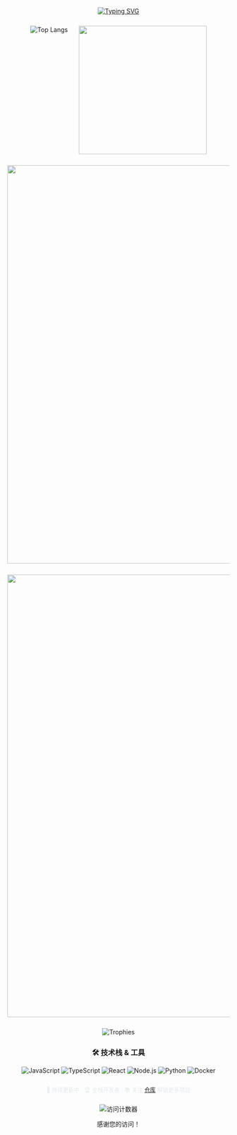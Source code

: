 <div align="center">
  <!-- 标题动画 -->
  <a href="https://github.com/Lingbou">
    <img src="https://readme-typing-svg.herokuapp.com?font=Fira+Code&weight=700&size=28&pause=1000&color=2B6CB0&width=500&lines=Welcome+to+Lingbou's+Home!" alt="Typing SVG">
  </a>

  <!-- 语言分布 & 进度条 -->
  <div style="display: flex; flex-wrap: wrap; justify-content: center; gap: 25px; margin: 25px 0;">
    <img src="https://github-readme-stats.vercel.app/api/top-langs/?username=Lingbou&layout=compact&theme=tokyonight&card_width=320&langs_count=8&hide=html,css&title_color=3B82F6&text_color=E5E7EB&bg_color=0D1117&hide_border=true" alt="Top Langs" >
    <img src="https://github-readme-streak-stats.herokuapp.com/?user=Lingbou&theme=radical&border_radius=10&fire=FF4500&stroke=2B6CB0&background=0D1117&date_format=M%20j%5B%2C%20Y%5D&hide_border=true" width="290">
  </div>

  <!-- 数据卡片组合 -->
  <div style="display: flex; flex-wrap: wrap; justify-content: center; gap: 25px; margin: 25px 0;">
    <img src="https://github-readme-stats.vercel.app/api?username=Lingbou&show_icons=true&theme=radical&custom_title=GitHub%20Stats&icon_color=2B6CB0&text_color=3B82F6&bg_color=0D1117&hide_border=true&line_height=27&count_private=true" width="900">
    <img src="https://github-readme-activity-graph-fjqz177.vercel.app/graph?username=Lingbou&theme=react-dark&hide_border=true&area=true&color=2B6CB0&bg_color=0D1117" width="1000">
  </div>

  <!-- 荣誉奖杯（可选，取消注释即可显示） -->
  
  <div style="margin: 25px 0;">
    <img src="https://github-profile-trophy.vercel.app/?username=Lingbou&theme=discord&no-frame=true&column=7&margin-w=15&bg_color=0D1117&title_color=3B82F6&text_color=E5E7EB" alt="Trophies">
  </div>
 

  <!-- 技能徽章展示 -->
  <div style="margin: 25px 0;">
    <h3>🛠️ 技术栈 & 工具</h3>
    <p>
      <img src="https://img.shields.io/badge/-JavaScript-F7DF1E?style=flat-square&logo=javascript&logoColor=black" alt="JavaScript" />
      <img src="https://img.shields.io/badge/-TypeScript-3178C6?style=flat-square&logo=typescript&logoColor=white" alt="TypeScript" />
      <img src="https://img.shields.io/badge/-React-61DAFB?style=flat-square&logo=react&logoColor=black" alt="React" />
      <img src="https://img.shields.io/badge/-Node.js-339933?style=flat-square&logo=node.js&logoColor=white" alt="Node.js" />
      <img src="https://img.shields.io/badge/-Python-3776AB?style=flat-square&logo=python&logoColor=white" alt="Python" />
      <img src="https://img.shields.io/badge/-Docker-2496ED?style=flat-square&logo=docker&logoColor=white" alt="Docker" />
    </p>
  </div>

  <p style="color:#E5E7EB; font-size:0.9em; margin-top:20px;">
    🔧 持续更新中 · 🏆 全栈开发者 · 📚 关注 <a href="https://github.com/Lingbou">仓库</a> 解锁更多项目
  </p>
  
  <!-- 访问计数器 -->
  <div style="margin: 20px 0;">
    <img src="https://profile-counter.glitch.me/Lingbou/count.svg" alt="访问计数器" />
    <p>感谢您的访问！</p>
  </div>
  
  <!-- 页脚说明 -->
</div>